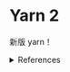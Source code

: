 # Yarn 2

新版 yarn！

<details>
<summary>References</summary>

- [yarn2 官网](https://yarnpkg.com/)
- [yarn2 源码](https://github.com/yarnpkg/berry)
- [Yarn 2的安装与使用 | CSDN](https://blog.csdn.net/u010730126/article/details/107857940)

</details>
